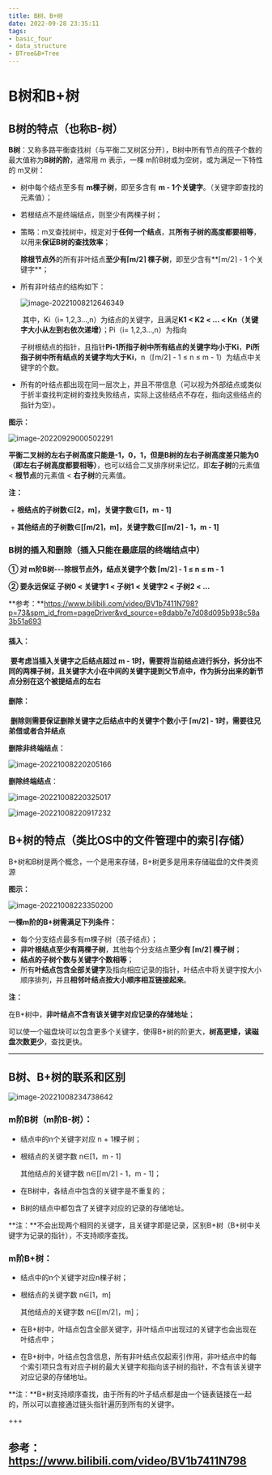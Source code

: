 ```yaml
---
title: B树、B+树
date: 2022-09-28 23:35:11
tags: 
- basic_four
- data_structure
- BTree&B+Tree
---
```


# B树和B+树

## B树的特点（也称B-树）

**B树**：又称多路平衡查找树（与平衡二叉树区分开），B树中所有节点的孩子个数的最大值称为**B树的阶**，通常用 m 表示，一棵 m阶B树或为空树，或为满足一下特性的 m叉树：

+ 树中每个结点至多有 **m棵子树**，即至多含有 **m - 1个关键字**。（关键字即查找的元素值）；

+ 若根结点不是终端结点，则至少有两棵子树；

+ 策略：m叉查找树中，规定对于**任何一个结点**，其**所有子树的高度都要相等**，以用来**保证B树的查找效率**；

  **除根节点外**的所有非叶结点**至少有⌈m/2⌉ 棵子树**，即至少含有**⌈m/2⌉ - 1 个关键字**；

+ 所有非叶结点的结构如下：

  ![image-20221008212646349](./img/image-20221008212646349.png)

  ​	其中，Ki（i= 1,2,3...,n）为结点的关键字，且满足**K1 < K2 < ... < Kn（关键字大小从左到右依次递增）**；Pi（i= 1,2,3...,n）为指向

  子树根结点的指针，且指针**Pi-1所指子树中所有结点的关键字均小于Ki**，**Pi所指子树中所有结点的关键字均大于Ki**，n（⌈m/2⌉ - 1 ≤ n ≤ m - 1）为结点中关键字的个数。

+ 所有的叶结点都出现在同一层次上，并且不带信息（可以视为外部结点或类似于折半查找判定树的查找失败结点，实际上这些结点不存在，指向这些结点的指针为空）。

**图示：**

![image-20220929000502291](./img/image-20220929000502291.png)

<!-- more -->

**平衡二叉树的左右子树高度只能是-1，0，1，但是B树的左右子树高度差只能为0（即左右子树高度都要相等）**，也可以结合二叉排序树来记忆，即**左子树**的元素值 \< **根节点**的元素值 \< **右子树**的元素值。

**注：**

​	+  **根结点的子树数∈[2，m]，关键字数∈[1，m - 1]**

​	+  **其他结点的子树数∈[⌈m/2⌉，m]，关键字数∈[⌈m/2⌉ - 1，m - 1]**

### B树的插入和删除（插入只能在最底层的终端结点中）

**① 对 m阶B树---除根节点外，结点关键字个数 ⌈m/2⌉ - 1 ≤ n ≤ m - 1**

**② 要永远保证 子树0 < 关键字1 < 子树1 < 关键字2 < 子树2 < ...**

**参考：**https://www.bilibili.com/video/BV1b7411N798?p=73&spm_id_from=pageDriver&vd_source=e8dabb7e7d08d095b938c58a3b51a693

#### 插入：

​	**要考虑当插入关键字之后结点超过 m - 1时，需要将当前结点进行拆分，拆分出不同的两棵子树，且关键字大小在中间的关键字提到父节点中，作为拆分出来的新节点分别在这个被提结点的左右**

#### 删除：

​	**删除则需要保证删除关键字之后结点中的关键字个数小于 ⌈m/2⌉ - 1时，需要往兄弟借或者合并结点**

**删除非终端结点：**

![image-20221008220205166](./img/image-20221008220205166.png)

**删除终端结点**：

![image-20221008220325017](./img/image-20221008220325017.png)

![image-20221008220917232](./img/image-20221008220917232.png)

## B+树的特点（类比OS中的文件管理中的索引存储）

B+树和B树是两个概念，一个是用来存储，B+树更多是用来存储磁盘的文件类资源

**图示：**

![image-20221008223350200](./img/image-20221008223350200.png)

**一棵m阶的B+树需满足下列条件：**

+ 每个分支结点最多有m棵子树（孩子结点）；
+ **非叶根结点至少有两棵子树**，其他每个分支结点**至少有 ⌈m/2⌉ 棵子树**；
+ **结点的子树个数与关键字个数相等**；
+ 所有**叶结点包含全部关键字**及指向相应记录的指针，叶结点中将关键字按大小顺序排列，并且**相邻叶结点按大小顺序相互链接起来**。

**注：**

在B+树中，**非叶结点不含有该关键字对应记录的存储地址**；

可以使一个磁盘块可以包含更多个关键字，使得B+树的阶更大，**树高更矮，读磁盘次数更少**，查找更快。

---

## B树、B+树的联系和区别

![image-20221008234738642](./img/image-20221008234738642.png)

### m阶B树（m阶B-树）：

+ 结点中的n个关键字对应 n + 1棵子树；

+ 根结点的关键字数 n∈[1，m - 1]

  其他结点的关键字数 n∈[⌈m/2⌉ - 1，m - 1]；

+ 在B树中，各结点中包含的关键字是不重复的；

+ B树的结点中都包含了关键字对应的记录的存储地址。

**注：**不会出现两个相同的关键字，且关键字即是记录，区别B+树（B+树中关键字为记录的指针），不支持顺序查找。

### m阶B+树：

+ 结点中的n个关键字对应n棵子树；

+ 根结点的关键字数 n∈[1，m]

  其他结点的关键字数 n∈[⌈m/2⌉，m]；

+ 在B+树中，叶结点包含全部关键字，非叶结点中出现过的关键字也会出现在叶结点中；

+ 在B+树中，叶结点包含信息，所有非叶结点仅起索引作用，非叶结点中的每个索引项只含有对应子树的最大关键字和指向该子树的指针，不含有该关键字对应记录的存储地址。

**注：**B+树支持顺序查找，由于所有的叶子结点都是由一个链表链接在一起的，所以可以直接通过链头指针遍历到所有的关键字。

+++

## 参考：https://www.bilibili.com/video/BV1b7411N798
